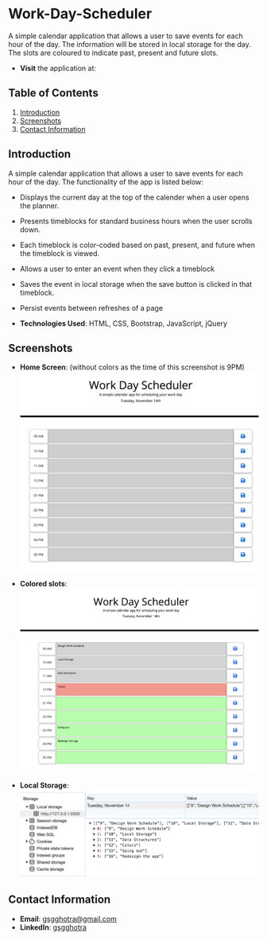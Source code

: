 # Work-Day-Scheduler
A simple calendar application that allows a user to save events for each hour of the day. The information will be stored in local storage for the day. The slots are coloured to indicate past, present and future slots.
- **Visit** the application at: 

## Table of Contents

1. [Introduction](#introduction)
2. [Screenshots](#screenshots)
4. [Contact Information](#contact-information)

## Introduction
A simple calendar application that allows a user to save events for each hour of the day. The functionality of the app is listed below:

* Displays the current day at the top of the calender when a user opens the planner.

* Presents timeblocks for standard business hours when the user scrolls down.

* Each timeblock is color-coded based on past, present, and future when the timeblock is viewed.
 
* Allows a user to enter an event when they click a timeblock

* Saves the event in local storage when the save button is clicked in that timeblock.

* Persist events between refreshes of a page

- **Technologies Used**: HTML, CSS, Bootstrap, JavaScript, jQuery

## Screenshots
- **Home Screen**: (without colors as the time of this screenshot is 9PM)
![Alt text](assets/images/screenshots/ScreenshotFreshPage.png)

- **Colored slots**:
![Alt text](assets/images/screenshots/ScreenshotHomePage.png)

- **Local Storage**:
![Alt text](assets/images/screenshots/ScreenshotStorage.png)


## Contact Information

- **Email**: gsgghotra@gmail.com
- **LinkedIn**: [gsgghotra](https://www.linkedin.com/in/gsgghotra/)
